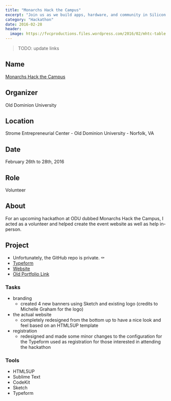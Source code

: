 ```yaml
---
title: "Monarchs Hack the Campus"
excerpt: "Join us as we build apps, hardware, and community in Silicon Harbor. Yeah, we’ll be hacking for 36 hours straight, but we’ll take a chill pill or two. And whether you’re a seasoned veteran or just getting started, we’ve got your back​ every step of the way."
category: "Hackathon"
date: 2016-02-28
header:
  image: https://fvcproductions.files.wordpress.com/2016/02/mhtc-table.jpg
---
```


> TODO: update links

## Name

<a title="Monarchs Hack the Campus" href="https://www.cs.odu.edu/~acm/hackathon/" target="_blank" rel="noopener">Monarchs Hack the Campus</a>

## Organizer

Old Dominion University

## Location

Strome Entrepreneurial Center - Old Dominion University - Norfolk, VA

## Date

February 26th to 28th, 2016

## Role

Volunteer

## About

For an upcoming hackathon at ODU dubbed Monarchs Hack the Campus, I acted as a volunteer and helped create the event website as well as help in-person.

## Project

- Unfortunately, the GitHub repo is private. ⚰
- [Typeform](https://mhtc-spring-2016.typeform.com/to/RXB7sy)
- [Website](https://www.cs.odu.edu/~acm/hackathon/)
- [Old Portfolio Link](https://fvcproductions.com/portfolio/monarchs-hack-the-campus/)

### Tasks

- branding
  - created 4 new banners using Sketch and existing logo (credits to Michelle Graham for the logo)
- the actual website
  - completely redesigned from the bottom up to have a nice look and feel based on an HTML5UP template
- registration
  - redesigned and made some minor changes to the configuration for the Typeform used as registration for those interested in attending the hackathon

### Tools

- HTML5UP
- Sublime Text
- CodeKit
- Sketch
- Typeform